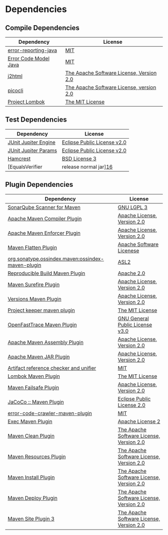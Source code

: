<!-- @formatter:off -->
# Dependencies

## Compile Dependencies

| Dependency                 | License                                       |
| -------------------------- | --------------------------------------------- |
| [error-reporting-java][0]  | [MIT][1]                                      |
| [Error Code Model Java][2] | [MIT][1]                                      |
| [j2html][4]                | [The Apache Software License, Version 2.0][5] |
| [picocli][6]               | [The Apache Software License, version 2.0][5] |
| [Project Lombok][8]        | [The MIT License][9]                          |

## Test Dependencies

| Dependency                                | License                           |
| ----------------------------------------- | --------------------------------- |
| [JUnit Jupiter Engine][10]                | [Eclipse Public License v2.0][11] |
| [JUnit Jupiter Params][10]                | [Eclipse Public License v2.0][11] |
| [Hamcrest][14]                            | [BSD License 3][15]               |
| [EqualsVerifier | release normal jar][16] | [Apache License, Version 2.0][17] |

## Plugin Dependencies

| Dependency                                              | License                                       |
| ------------------------------------------------------- | --------------------------------------------- |
| [SonarQube Scanner for Maven][18]                       | [GNU LGPL 3][19]                              |
| [Apache Maven Compiler Plugin][20]                      | [Apache License, Version 2.0][17]             |
| [Apache Maven Enforcer Plugin][22]                      | [Apache License, Version 2.0][17]             |
| [Maven Flatten Plugin][24]                              | [Apache Software Licenese][5]                 |
| [org.sonatype.ossindex.maven:ossindex-maven-plugin][26] | [ASL2][5]                                     |
| [Reproducible Build Maven Plugin][28]                   | [Apache 2.0][5]                               |
| [Maven Surefire Plugin][30]                             | [Apache License, Version 2.0][17]             |
| [Versions Maven Plugin][32]                             | [Apache License, Version 2.0][17]             |
| [Project keeper maven plugin][34]                       | [The MIT License][35]                         |
| [OpenFastTrace Maven Plugin][36]                        | [GNU General Public License v3.0][37]         |
| [Apache Maven Assembly Plugin][38]                      | [Apache License, Version 2.0][17]             |
| [Apache Maven JAR Plugin][40]                           | [Apache License, Version 2.0][17]             |
| [Artifact reference checker and unifier][42]            | [MIT][1]                                      |
| [Lombok Maven Plugin][44]                               | [The MIT License][1]                          |
| [Maven Failsafe Plugin][46]                             | [Apache License, Version 2.0][17]             |
| [JaCoCo :: Maven Plugin][48]                            | [Eclipse Public License 2.0][49]              |
| [error-code-crawler-maven-plugin][50]                   | [MIT][1]                                      |
| [Exec Maven Plugin][52]                                 | [Apache License 2][5]                         |
| [Maven Clean Plugin][54]                                | [The Apache Software License, Version 2.0][5] |
| [Maven Resources Plugin][56]                            | [The Apache Software License, Version 2.0][5] |
| [Maven Install Plugin][58]                              | [The Apache Software License, Version 2.0][5] |
| [Maven Deploy Plugin][60]                               | [The Apache Software License, Version 2.0][5] |
| [Maven Site Plugin 3][62]                               | [The Apache Software License, Version 2.0][5] |

[0]: https://github.com/exasol/error-reporting-java
[5]: http://www.apache.org/licenses/LICENSE-2.0.txt
[8]: https://projectlombok.org
[30]: https://maven.apache.org/surefire/maven-surefire-plugin/
[54]: http://maven.apache.org/plugins/maven-clean-plugin/
[1]: https://opensource.org/licenses/MIT
[46]: https://maven.apache.org/surefire/maven-failsafe-plugin/
[24]: https://www.mojohaus.org/flatten-maven-plugin/
[52]: http://www.mojohaus.org/exec-maven-plugin
[32]: http://www.mojohaus.org/versions-maven-plugin/
[34]: https://github.com/exasol/project-keeper/
[44]: http://anthonywhitford.com/lombok.maven/lombok-maven-plugin/
[15]: http://opensource.org/licenses/BSD-3-Clause
[20]: https://maven.apache.org/plugins/maven-compiler-plugin/
[36]: https://github.com/itsallcode/openfasttrace-maven-plugin
[49]: https://www.eclipse.org/legal/epl-2.0/
[19]: http://www.gnu.org/licenses/lgpl.txt
[48]: https://www.jacoco.org/jacoco/trunk/doc/maven.html
[9]: https://projectlombok.org/LICENSE
[28]: http://zlika.github.io/reproducible-build-maven-plugin
[35]: https://github.com/exasol/project-keeper/blob/main/LICENSE
[37]: https://www.gnu.org/licenses/gpl-3.0.html
[2]: https://github.com/exasol/error-code-model-java
[17]: https://www.apache.org/licenses/LICENSE-2.0.txt
[18]: http://sonarsource.github.io/sonar-scanner-maven/
[16]: https://www.jqno.nl/equalsverifier
[22]: https://maven.apache.org/enforcer/maven-enforcer-plugin/
[11]: https://www.eclipse.org/legal/epl-v20.html
[4]: http://j2html.com
[58]: http://maven.apache.org/plugins/maven-install-plugin/
[10]: https://junit.org/junit5/
[26]: https://sonatype.github.io/ossindex-maven/maven-plugin/
[14]: http://hamcrest.org/JavaHamcrest/
[60]: http://maven.apache.org/plugins/maven-deploy-plugin/
[62]: http://maven.apache.org/plugins/maven-site-plugin/
[56]: http://maven.apache.org/plugins/maven-resources-plugin/
[42]: https://github.com/exasol/artifact-reference-checker-maven-plugin
[50]: https://github.com/exasol/error-code-crawler-maven-plugin
[40]: https://maven.apache.org/plugins/maven-jar-plugin/
[6]: http://picocli.info
[38]: https://maven.apache.org/plugins/maven-assembly-plugin/
